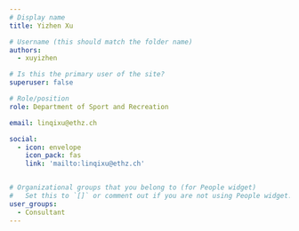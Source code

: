 ```yaml
---
# Display name
title: Yizhen Xu

# Username (this should match the folder name)
authors:
  - xuyizhen

# Is this the primary user of the site?
superuser: false

# Role/position
role: Department of Sport and Recreation

email: linqixu@ethz.ch

social:
  - icon: envelope
    icon_pack: fas
    link: 'mailto:linqixu@ethz.ch'


# Organizational groups that you belong to (for People widget)
#   Set this to `[]` or comment out if you are not using People widget.
user_groups:
  - Consultant
---
```

